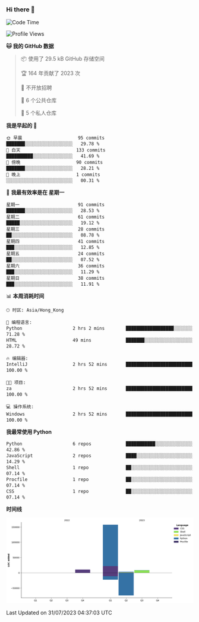 ### Hi there 👋

<!--
**Mrzqd/Mrzqd** is a ✨ _special_ ✨ repository because its `README.md` (this file) appears on your GitHub profile.

Here are some ideas to get you started:

- 🔭 I’m currently working on ...
- 🌱 I’m currently learning ...
- 👯 I’m looking to collaborate on ...
- 🤔 I’m looking for help with ...
- 💬 Ask me about ...
- 📫 How to reach me: ...
- 😄 Pronouns: ...
- ⚡ Fun fact: ...
-->
<!--START_SECTION:waka-->
![Code Time](http://img.shields.io/badge/Code%20Time-117%20hrs%2053%20mins-blue)

![Profile Views](http://img.shields.io/badge/%E4%B8%AA%E4%BA%BA%E8%B5%84%E6%96%99%E8%A7%82%E7%9C%8B%E6%AC%A1%E6%95%B0-7-blue)

**🐱 我的 GitHub 数据** 

> 📦  使用了 29.5 kB GitHub 存储空间 
 > 
> 🏆 164 年贡献了 2023 次
 > 
> 🚫 不开放招聘
 > 
> 📜 6 个公共仓库 
 > 
> 🔑 5 个私人仓库 
 > 
**我是早起的 🐤** 

```text
🌞 早晨                     95 commits          ███████░░░░░░░░░░░░░░░░░░   29.78 % 
🌆 白天                     133 commits         ██████████░░░░░░░░░░░░░░░   41.69 % 
🌃 傍晚                     90 commits          ███████░░░░░░░░░░░░░░░░░░   28.21 % 
🌙 晚上                     1 commits           ░░░░░░░░░░░░░░░░░░░░░░░░░   00.31 % 
```
📅 **我最有效率是在 星期一** 

```text
星期一                      91 commits          ███████░░░░░░░░░░░░░░░░░░   28.53 % 
星期二                      61 commits          █████░░░░░░░░░░░░░░░░░░░░   19.12 % 
星期三                      28 commits          ██░░░░░░░░░░░░░░░░░░░░░░░   08.78 % 
星期四                      41 commits          ███░░░░░░░░░░░░░░░░░░░░░░   12.85 % 
星期五                      24 commits          ██░░░░░░░░░░░░░░░░░░░░░░░   07.52 % 
星期六                      36 commits          ███░░░░░░░░░░░░░░░░░░░░░░   11.29 % 
星期日                      38 commits          ███░░░░░░░░░░░░░░░░░░░░░░   11.91 % 
```


📊 **本周消耗时间** 

```text
🕑︎ 时区: Asia/Hong_Kong

💬 编程语言: 
Python                   2 hrs 2 mins        ██████████████████░░░░░░░   71.28 % 
HTML                     49 mins             ███████░░░░░░░░░░░░░░░░░░   28.72 % 

🔥 编辑器: 
IntelliJ                 2 hrs 52 mins       █████████████████████████   100.00 % 

🐱‍💻 项目: 
za                       2 hrs 52 mins       █████████████████████████   100.00 % 

💻 操作系统: 
Windows                  2 hrs 52 mins       █████████████████████████   100.00 % 
```

**我最常使用 Python** 

```text
Python                   6 repos             ███████████░░░░░░░░░░░░░░   42.86 % 
JavaScript               2 repos             ████░░░░░░░░░░░░░░░░░░░░░   14.29 % 
Shell                    1 repo              ██░░░░░░░░░░░░░░░░░░░░░░░   07.14 % 
Procfile                 1 repo              ██░░░░░░░░░░░░░░░░░░░░░░░   07.14 % 
CSS                      1 repo              ██░░░░░░░░░░░░░░░░░░░░░░░   07.14 % 
```



**时间线**

![Lines of Code chart](https://raw.githubusercontent.com/Mrzqd/Mrzqd/main/assets/bar_graph.png)


 Last Updated on 31/07/2023 04:37:03 UTC
<!--END_SECTION:waka-->
